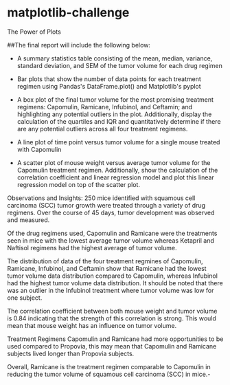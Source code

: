 # matplotlib-challenge
The Power of Plots

##The final report will include the following below:

- A summary statistics table consisting of the mean, median, variance, standard deviation, and SEM of the tumor volume for each drug regimen

- Bar plots that show the number of data points for each treatment regimen using Pandas's DataFrame.plot() and Matplotlib's pyplot

- A box plot of the final tumor volume for the most promising treatment regimens: Capomulin, Ramicane, Infubinol, and Ceftamin; and highlighting any potential outliers in the plot. Additionally, display the calculation of the quartiles and IQR and quantitatively determine if there are any potential outliers across all four treatment regimens.

- A line plot of time point versus tumor volume for a single mouse treated with Capomulin

- A scatter plot of mouse weight versus average tumor volume for the Capomulin treatment regimen. Additionally, show the calculation of the correlation coefficient and linear regression model and plot this linear regression model on top of the scatter plot.

Observations and Insights: 250 mice identified with squamous cell carcinoma (SCC) tumor growth were treated through a variety of drug regimens. Over the course of 45 days, tumor development was observed and measured.

Of the drug regimens used, Capomulin and Ramicane were the treatments seen in mice with the lowest average tumor volume whereas Ketapril and Naftisol regimens had the highest average of tumor volume.

The distribution of data of the four treatment regmines of Capomulin, Ramicane, Infubinol, and Ceftamin show that Ramicane had the lowest tumor volume data distribution compared to Capomulin, whereas Infubinol had the highest tumor volume data distribution. It should be noted that there was an outlier in the Infubinol treatment where tumor volume was low for one subject.

The correlation coefficient between both mouse weight and tumor volume is 0.84 indicating that the strength of this correlation is strong. This would mean that mouse weight has an influence on tumor volume.

Treatment Regimens Capomulin and Ramicane had more opportunities to be used compared to Propovia, this may mean that Capomulin and Ramicane subjects lived longer than Propovia subjects.

Overall, Ramicane is the treatment regimen comparable to Capomulin in reducing the tumor volume of squamous cell carcinoma (SCC) in mice.-
